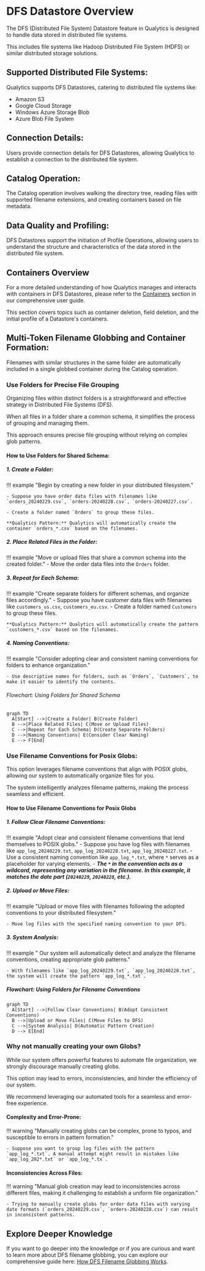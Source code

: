 # DFS Datastore Overview

The DFS (Distributed File System) Datastore feature in Qualytics is designed to handle data stored in distributed file systems. 

This includes file systems like Hadoop Distributed File System (HDFS) or similar distributed storage solutions.

## Supported Distributed File Systems:

Qualytics supports DFS Datastores, catering to distributed file systems like:

- Amazon S3
- Google Cloud Storage
- Windows Azure Storage Blob
- Azure Blob File System

## Connection Details:

Users provide connection details for DFS Datastores, allowing Qualytics to establish a connection to the distributed file system.

## Catalog Operation:

The Catalog operation involves walking the directory tree, reading files with supported filename extensions, and creating containers based on file metadata.

## Data Quality and Profiling:

DFS Datastores support the initiation of Profile Operations, allowing users to understand the structure and characteristics of the data stored in the distributed file system.

## Containers Overview

For a more detailed understanding of how Qualytics manages and interacts with containers in DFS Datastores, please refer to the [Containers](/userguide/container/what-is-container) section in our comprehensive user guide. 

This section covers topics such as container deletion, field deletion, and the initial profile of a Datastore's containers.

## Multi-Token Filename Globbing and Container Formation:

Filenames with similar structures in the same folder are automatically included in a single globbed container during the Catalog operation.

### Use Folders for Precise File Grouping

Organizing files within distinct folders is a straightforward and effective strategy in Distributed File Systems (DFS). 

When all files in a folder share a common schema, it simplifies the process of grouping and managing them. 

This approach ensures precise file grouping without relying on complex glob patterns.

#### How to Use Folders for Shared Schema:

##### 1. **Create a Folder:**

!!! example "Begin by creating a new folder in your distributed filesystem."

    - Suppose you have order data files with filenames like `orders_20240229.csv`, `orders-20240228.csv`, `orders-20240227.csv`.

    - Create a folder named `Orders` to group these files.

    **Qualytics Pattern:** Qualytics will automatically create the container `orders_*.csv` based on the filenames.

##### 2. **Place Related Files in the Folder:**

!!! example "Move or upload files that share a common schema into the created folder."
     - Move the order data files into the `Orders` folder.

##### 3. **Repeat for Each Schema:**

!!! example "Create separate folders for different schemas, and organize files accordingly."
    - Suppose you have customer data files with filenames like `customers_us.csv`, `customers_eu.csv`.
    - Create a folder named `Customers` to group these files.

    **Qualytics Pattern:** Qualytics will automatically create the pattern `customers_*.csv` based on the filenames.

##### 4. **Naming Conventions:**

!!! example "Consider adopting clear and consistent naming conventions for folders to enhance organization."

    - Use descriptive names for folders, such as `Orders`, `Customers`, to make it easier to identify the contents.

###### Flowchart: Using Folders for Shared Schema

```mermaid
graph TD
  A[Start] -->|Create a Folder| B(Create Folder)
  B -->|Place Related Files| C(Move or Upload Files)
  C -->|Repeat for Each Schema| D(Create Separate Folders)
  D -->|Naming Conventions| E(Consider Clear Naming)
  E --> F[End]
```

### Use Filename Conventions for Posix Globs:

This option leverages filename conventions that align with POSIX globs, allowing our system to automatically organize files for you. 

The system intelligently analyzes filename patterns, making the process seamless and efficient.

#### How to Use Filename Conventions for Posix Globs

##### 1. **Follow Clear Filename Conventions:**

!!! example "Adopt clear and consistent filename conventions that lend themselves to POSIX globs."
    - Suppose you have log files with filenames like `app_log_20240229.txt`, `app_log_20240228.txt`, `app_log_20240227.txt`.
    - Use a consistent naming convention like `app_log_*.txt`, where `*` serves as a placeholder for varying elements.
    - _**The `*` in the convention acts as a wildcard, representing any variation in the filename. In this example, it matches the date part (`20240229`, `20240228`, etc.).**_

##### 2. **Upload or Move Files:**

!!! example "Upload or move files with filenames following the adopted conventions to your distributed filesystem."

    - Move log files with the specified naming convention to your DFS.

##### 3. **System Analysis:**

!!! example " Our system will automatically detect and analyze the filename conventions, creating appropriate glob patterns."

    - With filenames like `app_log_20240229.txt`, `app_log_20240228.txt`, the system will create the pattern `app_log_*.txt`.

##### Flowchart: Using Folders for Filename Conventions

```mermaid
graph TD
  A[Start] -->|Follow Clear Conventions| B(Adopt Consistent Conventions)
  B -->|Upload or Move Files| C(Move Files to DFS)
  C -->|System Analysis| D(Automatic Pattern Creation)
  D --> E[End]
```

### Why not manually creating your own Globs?

While our system offers powerful features to automate file organization, we strongly discourage manually creating globs. 

This option may lead to errors, inconsistencies, and hinder the efficiency of our system. 

We recommend leveraging our automated tools for a seamless and error-free experience.

#### Complexity and Error-Prone:

!!! warning "Manually creating globs can be complex, prone to typos, and susceptible to errors in pattern formation."

    - Suppose you want to group log files with the pattern `app_log_*.txt`. A manual attempt might result in mistakes like `app_log_202*.txt` or `app_log_*.tx`.


#### Inconsistencies Across Files:

!!! warning "Manual glob creation may lead to inconsistencies across different files, making it challenging to establish a uniform file organization."

    - Trying to manually create globs for order data files with varying date formats (`orders_20240229.csv`, `orders-20240228.csv`) can result in inconsistent patterns.

## Explore Deeper Knowledge

If you want to go deeper into the knowledge or if you are curious and want to learn more about DFS filename globbing, you can explore our comprehensive guide here: [How DFS Filename Globbing Works](/userguide/dfs-globbing/how-dfs-filename-globbing-works).
